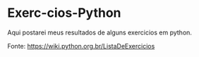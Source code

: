 # Exerc-cios-Python
Aqui postarei meus resultados de alguns exercicios em python.  

Fonte: https://wiki.python.org.br/ListaDeExercicios
